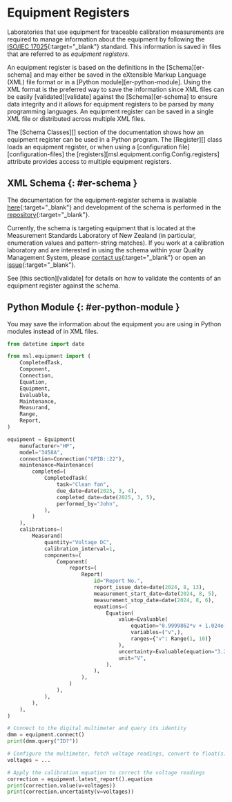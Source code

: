 # Equipment Registers

Laboratories that use equipment for traceable calibration measurements are required to manage information about the equipment by following the [ISO/IEC 17025](https://www.iso.org/ISO-IEC-17025-testing-and-calibration-laboratories.html){:target="_blank"} standard. This information is saved in files that are referred to as *equipment registers*.

An equipment register is based on the definitions in the [Schema][er-schema] and may either be saved in the eXtensible Markup Language (XML) file format or in a [Python module][er-python-module]. Using the XML format is the preferred way to save the information since XML files can be easily [validated][validate] against the [Schema][er-schema] to ensure data integrity and it allows for equipment registers to be parsed by many programming languages. An equipment register can be saved in a single XML file or distributed across multiple XML files.

The [Schema Classes][] section of the documentation shows how an equipment register can be used in a Python program. The [Register][] class loads an equipment register, or when using a [configuration file][configuration-files] the [registers][msl.equipment.config.Config.registers] attribute provides access to multiple equipment registers.

## XML Schema {: #er-schema }

The documentation for the equipment-register schema is available [here](https://mslnz.github.io/equipment-register-schema/latest/){:target="_blank"} and development of the schema is performed in the [repository](https://github.com/MSLNZ/equipment-register-schema){:target="_blank"}.

Currently, the schema is targeting equipment that is located at the Measurement Standards Laboratory of New Zealand (in particular, enumeration values and pattern-string matches). If you work at a calibration laboratory and are interested in using the schema within your Quality Management System, please [contact us](https://www.measurement.govt.nz/contact-us){:target="_blank"} or open an [issue](https://github.com/MSLNZ/equipment-register-schema/issues){:target="_blank"}.

See [this section][validate] for details on how to validate the contents of an equipment register against the schema.

## Python Module {: #er-python-module }

You may save the information about the equipment you are using in Python modules instead of in XML files.

```python
from datetime import date

from msl.equipment import (
    CompletedTask,
    Component,
    Connection,
    Equation,
    Equipment,
    Evaluable,
    Maintenance,
    Measurand,
    Range,
    Report,
)

equipment = Equipment(
    manufacturer="HP",
    model="3458A",
    connection=Connection("GPIB::22"),
    maintenance=Maintenance(
        completed=(
            CompletedTask(
                task="Clean fan",
                due_date=date(2025, 3, 4),
                completed_date=date(2025, 3, 5),
                performed_by="John",
            ),
        )
    ),
    calibrations=(
        Measurand(
            quantity="Voltage DC",
            calibration_interval=1,
            components=(
                Component(
                    reports=(
                        Report(
                            id="Report No.",
                            report_issue_date=date(2024, 8, 13),
                            measurement_start_date=date(2024, 8, 5),
                            measurement_stop_date=date(2024, 8, 6),
                            equations=(
                                Equation(
                                    value=Evaluable(
                                        equation="0.9999862*v + 1.024e-5",
                                        variables=("v",),
                                        ranges={"v": Range(1, 10)}
                                    ),
                                    uncertainty=Evaluable(equation="3.2e-6"),
                                    unit="V",
                                ),
                            ),
                        ),
                    )
                ),
            ),
        ),
    ),
)

# Connect to the digital multimeter and query its identity
dmm = equipment.connect()
print(dmm.query("ID?"))

# Configure the multimeter, fetch voltage readings, convert to float(s)
voltages = ...

# Apply the calibration equation to correct the voltage readings
correction = equipment.latest_report().equation
print(correction.value(v=voltages))
print(correction.uncertainty(v=voltages))
```
